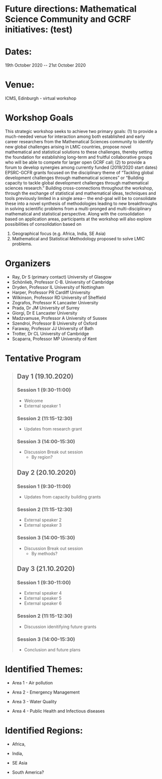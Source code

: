 # Future directions:  Mathematical Science Community and GCRF initiatives: (test)
# Dates: 
19th October 2020 -- 21st October 2020

# Venue: 

ICMS, Edinburgh - virtual workshop


# Workshop Goals

This strategic workshop seeks to achieve two primary goals: (1) to provide a much-needed venue for interaction among both established and early career researchers from the Mathematical Sciences community to identify new global challenges arising in LMIC countries, propose novel mathematical and statistical solutions to these challenges, thereby  setting the foundation for establishing long-term and fruitful collaborative groups who will be able to compete for larger open GCRF call; (2) to provide a forum to develop  synergies among currently funded (2019/2020 start dates) EPSRC-GCFR grants focused on the disciplinary theme of  “Tackling global development challenges through mathematical sciences” or  “Building capacity to tackle global development challenges through mathematical sciences research.”
Building cross-connections throughout the workshop, through the exchange of statistical and mathematical ideas, techniques and tools previously limited in a single area-- the end-goal will be to consolidate these into a novel synthesis of methodologies leading to new breakthroughs in solving scientific problems from a multi-pronged and multi-disciplinary mathematical and statistical perspective. Along with the consolidation based on application areas, participants at the workshop will also explore possibilities of consolidation based on 

1.	Geographical focus (e.g. Africa, India, SE Asia)
2.	Mathematical and Statistical Methodology proposed to solve LMIC problems.




# Organizers

* Ray, Dr S (primary contact)	University of Glasgow
* Schönlieb, Professor C-B.	University of Cambridge
* Dryden, Professor IL	University of Nottingham
* Harper, Professor PR	Cardiff University
* Wilkinson, Professor RD	University of Sheffield
* Zografos, Professor K	Lancaster University
* Prada, Dr JM	University of Surrey
* Giorgi, Dr E	Lancaster University
* Madzvamuse, Professor A	University of Sussex
* Szendroi, Professor B	University of Oxford
* Faraway, Professor JJ	University of Bath
* Trotter, Dr CL	University of Cambridge
* Scaparra, Professor MP	University of Kent


# Tentative Program

> ## Day 1 (19.10.2020)
> 
> ### Session 1 (9:30-11:00) 
>   - Welcome 
>   - External speaker 1
>   
> ### Session 2 (11:15-12:30)
>   - Updates from research grant
>   
> 
> ### Session 3 (14:00-15:30)
>   - Discussion Break out session
>   	- By region?
> 
> 
> 
> ## Day 2 (20.10.2020)
> ### Session 1 (9:30-11:00)
> - Updates from capacity building grants
>   
> ### Session 2 (11:15-12:30)
>   - External speaker 2
>   - External speaker 3
> 
> 
>  
> ### Session 3 (14:00-15:30)
>  - Discussion Break out session
>   	- By methods?
> 
> 
> 
> ## Day 3 (21.10.2020)
> ### Session 1 (9:30-11:00)
>   - External speaker 4
>   - External speaker 5
>   - External speaker 6
> 
>      
> ### Session 2 (11:15-12:30)
>    - Discussion idenitifying future grants
>    
> ### Session 3 (14:00-15:30)
>    - Conclusion and future plans




Identified Themes:
==================

*   Area 1 - Air pollution
 
*   Area 2 - Emergency Management
 
*   Area 3 - Water Quality

*   Area 4 - Public Health and Infectious diseases

Identified Regions:
===================

-   Africa,

-   India,

-   SE Asia

-   South America?

